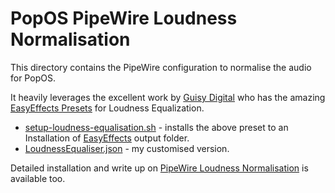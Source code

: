 # PopOS PipeWire Loudness Normalisation

This directory contains the PipeWire configuration to normalise the audio for PopOS.

It heavily leverages the excellent work by [Guisy Digital](https://github.com/Digitalone1) who has the amazing [EasyEffects Presets](https://github.com/Digitalone1/EasyEffects-Presets) for Loudness Equalization.

* [setup-loudness-equalisation.sh](setup-loudness-equalisation.sh) - installs the above preset to an Installation of [EasyEffects](https://flathub.org/apps/details/com.github.wwmm.easyeffects) output folder.
* [LoudnessEqualiser.json](LoudnessEqualiser.json) - my customised version.

Detailed installation and write up on [PipeWire Loudness Normalisation](https://www.thushanfernando.com/notes/popos-pipewire-loudness/) is available too.